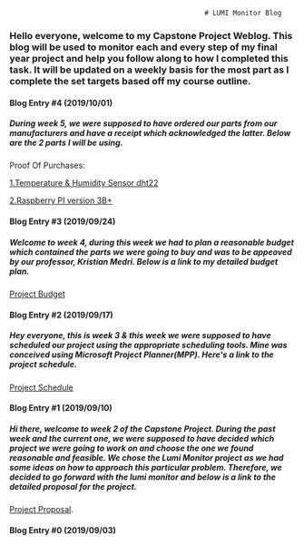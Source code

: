                                                     # LUMI Monitor Blog

### Hello everyone, welcome to my Capstone Project Weblog. This blog will be used to monitor each and every step of my final year project and help you follow along to how I completed this task. It will be updated on a weekly basis for the most part as I complete the set targets based off my course outline.


#### Blog Entry #4 (2019/10/01)
##### During week 5, we were supposed to have ordered our parts from our manufacturers and have a receipt which acknowledged the latter. Below are the 2 parts I will be using.

Proof Of Purchases:

[1.Temperature & Humidity Sensor dht22](https://github.com/Manshur7/Capstone-Project/blob/master/Documentation/dht22.png)

[2.Raspberry PI version 3B+](https://github.com/Manshur7/Capstone-Project/blob/master/Documentation/rpi3.png)

#### Blog Entry #3 (2019/09/24)
##### Welcome to week 4, during this week we had to plan a reasonable budget which contained the parts we were going to buy and was to be appeoved by our professor, Kristian Medri. Below is a link to my detailed budget plan.

[Project Budget](https://github.com/Manshur7/Capstone-Project/blob/master/Documentation/Budget.xlsx)

#### Blog Entry #2 (2019/09/17)
##### Hey everyone, this is week 3 & this week we were supposed to have scheduled our project using the appropriate scheduling tools. Mine was conceived using Microsoft Project Planner(MPP). Here's a link to the project schedule.

[Project Schedule](https://github.com/Manshur7/Capstone-Project/blob/master/Documentation/Project%20Schedule)

#### Blog Entry #1 (2019/09/10)
##### Hi there, welcome to week 2 of the Capstone Project. During the past week and the current one, we were supposed to have decided which project we were going to work on and choose the one we found reasonable and feasible. We chose the Lumi Monitor project as we had some ideas on how to approach this particular problem. Therefore, we decided to go forward with the lumi monitor and below is a link to the detailed proposal for the project.

[Project Proposal](https://github.com/Manshur7/Capstone-Project/blob/master/Documentation/ProposalCapstoneLumi.xlsx).

#### Blog Entry #0 (2019/09/03)
#####






